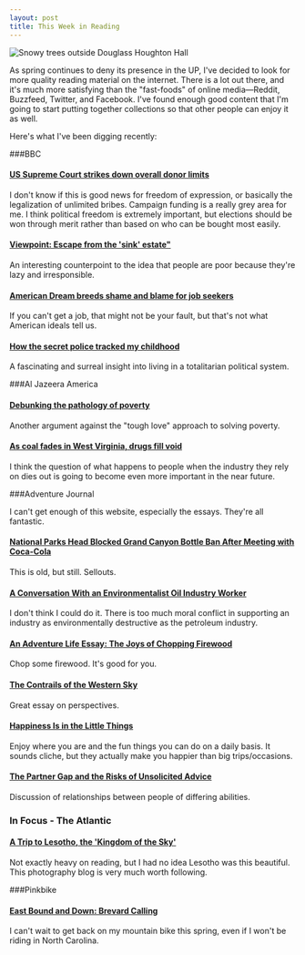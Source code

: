 ```yaml
---
layout: post
title: This Week in Reading
---
```


![Snowy trees outside Douglass Houghton Hall](http://eoisaacs.github.io/images/2014-04-02-img01.jpg)

As spring continues to deny its presence in the UP, I've decided to look for more quality reading material on the internet. There is a lot out there, and it's much more satisfying than the "fast-foods" of online media—Reddit, Buzzfeed, Twitter, and Facebook. I've found enough good content that I'm going to start putting together collections so that other people can enjoy it as well.

Here's what I've been digging recently:

###BBC

<h4><a href="http://www.bbc.com/news/world-us-canada-26855657" target="_blank">US Supreme Court strikes down overall donor limits</a></h4>

I don't know if this is good news for freedom of expression, or basically the legalization of unlimited bribes. Campaign funding is a really grey area for me. I think political freedom is extremely important, but elections should be won through merit rather than based on who can be bought most easily.

<h4><a href="http://www.bbc.com/news/magazine-26254706" target="_blank">Viewpoint: Escape from the 'sink' estate"</a></h4>

An interesting counterpoint to the idea that people are poor because they're lazy and irresponsible.

<h4><a href="http://www.bbc.com/news/magazine-26669971" target="_blank">American Dream breeds shame and blame for job seekers</a></h4>

If you can't get a job, that might not be your fault, but that's not what American ideals tell us.

<h4><a href="http://www.bbc.com/news/magazine-26838177" target="_blank">How the secret police tracked my childhood</a></h4>

A fascinating and surreal insight into living in a totalitarian political system.

###Al Jazeera America

<h4><a href="http://america.aljazeera.com/opinions/2014/3/culture-of-povertysocialwelfarepaulryanaffluenza.html" target="_blank">Debunking the pathology of poverty</a></h4>

Another argument against the "tough love" approach to solving poverty.

<h4><a href="http://america.aljazeera.com/features/2014/3/as-coal-fades-inwestvirginiadrugsfillthevoid.html" target= "_blank">As coal fades in West Virginia, drugs fill void</a></h4>

I think the question of what happens to people when the industry they rely on dies out is going to become even more important in the near future.

###Adventure Journal

I can't get enough of this website, especially the essays. They're all fantastic.

<h4><a href="http://www.adventure-journal.com/2011/11/national-parks-head-blocked-grand-canyon-bottle-ban-after-meeting-with-coca-cola/" target="_blank">National Parks Head Blocked Grand Canyon Bottle Ban After Meeting with Coca-Cola</a></h4>

This is old, but still. Sellouts.

<h4><a href="http://www.adventure-journal.com/2012/04/a-conversation-with-an-environmentalist-oil-industry-worker/" target= "_blank">A Conversation With an Environmentalist Oil Industry Worker</a></h4>

I don't think I could do it. There is too much moral conflict in supporting an industry as environmentally destructive as the petroleum industry.

<h4><a href="http://www.adventure-journal.com/2009/12/the-joys-of-chopping-firewood/" target= "_blank">An Adventure Life Essay: The Joys of Chopping Firewood</a></h4>

Chop some firewood. It's good for you.

<h4><a href="http://www.adventure-journal.com/2011/05/the-contrails-of-the-western-sky/" target= "_blank">The Contrails of the Western Sky</a></h4>

Great essay on perspectives.

<h4><a href="http://www.adventure-journal.com/2014/03/happiness-is-in-the-little-things/" target= "_blank">Happiness Is in the Little Things</a></h4>

Enjoy where you are and the fun things you can do on a daily basis. It sounds cliche, but they actually make you happier than big trips/occasions.

<h4><a href="http://www.adventure-journal.com/2014/03/the-partner-gap-and-the-risks-of-unsolicited-advice/" target= "_blank">The Partner Gap and the Risks of Unsolicited Advice</a></h4>

Discussion of relationships between people of differing abilities.

### In Focus - The Atlantic

<h4><a href="http://www.theatlantic.com/infocus/2014/04/a-trip-to-lesotho-the-kingdom-of-the-sky/100708/" target= "_blank">A Trip to Lesotho, the 'Kingdom of the Sky'</a></h4>

Not exactly heavy on reading, but I had no idea Lesotho was this beautiful. This photography blog is very much worth following.

###Pinkbike

<h4><a href="http://www.pinkbike.com/news/east-bound-and-down-brevard-calling-2014.html" target= "_blank">East Bound and Down: Brevard Calling</a></h4>

I can't wait to get back on my mountain bike this spring, even if I won't be riding in North Carolina.